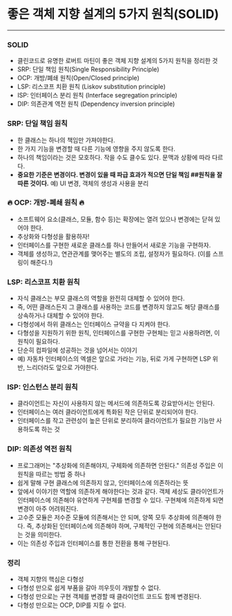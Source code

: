 # 좋은 객체 지향 설계의 5가지 원칙(SOLID)

---
### SOLID
- 클린코드로 유명한 로버트 마틴이 좋은 객체 지향 설계의 5가지 원칙을 정리한 것
- SRP: 단일 책임 원칙(Single Responsibility Principle)
- OCP: 개방/폐쇄 원칙(Open/Closed principle)
- LSP: 리스코프 치환 원칙 (Liskov substitution principle)
- ISP: 인터페이스 분리 원칙 (Interface segregation principle)
- DIP: 의존관계 역전 원칙 (Dependency inversion principle)


### SRP: 단일 책임 원칙
- 한 클래스는 하나의 책임만 가져야한다.
- 한 가지 기능을 변경할 때 다른 기능에 영향을 주지 않도록 한다.
- 하나의 책임이라는 것은 모호하다. 작을 수도 클수도 있다. 문맥과 상황에 따라 다르다.
- **중요한 기준은 변경이다. 변경이 있을 때 파급 효과가 적으면 단일 책임 ##원칙을 잘 따른 것이다.**
예) UI 변경, 객체의 생성과 사용을 분리


### 🔥 OCP: 개방-폐쇄 원칙 🔥
- 소프트웨어 요소(클래스, 모듈, 함수 등)는 확장에는 열려 있으나 변경에는 닫혀 있어야 한다.
- 추상화와 다형성을 활용하자!
- 인터페이스를 구현한 새로운 클래스를 하나 만들어서 새로운 기능을 구현하자.
- 객체를 생성하고, 연관관계를 맺어주는 별도의 조립, 설정자가 필요하다. (이를 스프링이 해준다.!)


### LSP: 리스코프 치환 원칙
- 자식 클래스는 부모 클래스의 역할을 완전히 대체할 수 있어야 한다.
- 즉, 어떤 클래스든지 그 클래스를 사용하는 코드를 변경하지 않고도 해당 클래스를 상속하거나 대체할 수 있어야 한다.
- 다형성에서 하위 클래스는 인터페이스 규약을 다 지켜야 한다.
- 다형성을 지원하기 위한 원칙, 인터페이스를 구현한 구현체는 믿고 사용하려면, 이 원칙이 필요하다.
- 단순히 컴파일에 성공하는 것을 넘어서는 이야기
- 예) 자동차 인터페이스의 엑셀은 앞으로 가라는 기능, 뒤로 가게 구현하면 LSP 위반, 느리더라도 앞으로 가야한다.


### ISP: 인스턴스 분리 원칙
- 클라이언트는 자신이 사용하지 않는 메서드에 의존하도록 강요받아서는 안된다.
- 인터페이스는 여러 클라이언트에게 특화된 작은 단위로 분리되어야 한다.
- 인터페이스를 작고 관련성이 높은 단위로 분리하여 클라이언트가 필요한 기능만 사용하도록 하는 것


### DIP: 의존성 역전 원칙
- 프로그래머는 "추상화에 의존해야지, 구체화에 의존하면 안된다." 의존성 주입은 이 원칙을 따르는 방법 중 하나
- 쉽게 말해 구현 클래스에 의존하지 않고, 인터페이스에 의존하라는 뜻
- 앞에서 이야기한 역할에 의존하게 해야한다는 것과 같다. 객체 세상도 클라이언트가
인터페이스에 의존해야 유연하게 구현체를 변경할 수 있다. 구현체에 의존하게 되면 변경이 아주 어려워진다.
- 고수준 모듈은 저수준 모듈에 의존해서는 안 되며, 양쪽 모두 추상화에 의존해야 한다. 
즉, 추상화된 인터페이스에 의존해야 하며, 구체적인 구현에 의존해서는 안된다는 것을 의미한다.
- 이는 의존성 주입과 인터페이스를 통한 전환을 통해 구현된다.


### 정리
- 객체 지향의 핵심은 다형성
- 다형성 만으로 쉽게 부품을 갈아 끼우듯이 개발할 수 없다.
- 다형성 만으로는 구현 객체를 변경할 때 클라이언트 코드도 함께 변경된다.
- 다형성 만으로는 OCP, DIP를 지킬 수 없다.